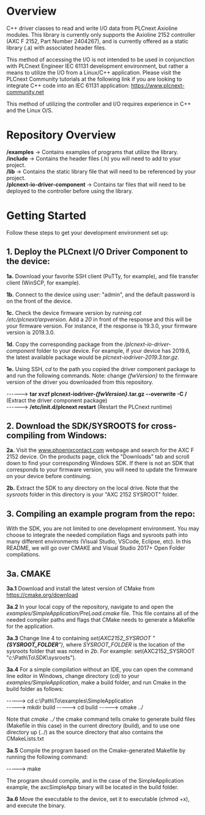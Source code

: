 # Overview

C++ driver classes to read and write I/O data from PLCnext Axioline modules. This library is currently only supports the Axioline 2152 controller (AXC F 2152, Part Number 2404267), and is currently offered as a static library (.a) with associated header files.

This method of accessing the I/O is not intended to be used in conjunction with PLCnext Engineer IEC 61131 development environment, but rather a means to utilize the I/O from a Linux/C++ application. Please visit the PLCnext Community tutorials at the following link if you are looking to integrate C++ code into an IEC 61131 application:  https://www.plcnext-community.net

This method of utilizing the controller and I/O requires experience in C++ and the Linux O/S.

# Repository Overview

**/examples** -> Contains examples of programs that utilize the library.  
**/include**  -> Contains the header files (.h) you will need to add to your project.  
**/lib**      -> Contains the static library file that will need to be referenced by your project.  
**/plcnext-io-driver-component**  -> Contains tar files that will need to be deployed to the controller before using the library.  

# Getting Started

Follow these steps to get your development environment set up:

## 1. Deploy the PLCnext I/O Driver Component to the device:

**1a.** Download your favorite SSH client (PuTTy, for example), and file transfer client (WinSCP, for example).

**1b.** Connect to the device using user: "admin", and the default password is on the front of the device.

**1c.** Check the device firmware version by running *cat /etc/plcnext/arpversion*.  Add a *20* in front of the response and this will be your firmware version. For instance, if the response is 19.3.0, your firmware version is 2019.3.0.

**1d.** Copy the corresponding package from the */plcnext-io-driver-component* folder to your device. For example, if your device has 2019.6, the latest available package would be *plcnext-iodriver-2019.3.tar.gz*.

**1e.** Using SSH, *cd* to the path you copied the driver component package to and run the following commands. Note: change *{fwVersion}* to the firmware version of the driver you downloaded from this repository.

------> **tar xvzf plcnext-iodriver-*{fwVersion}*.tar.gz --overwrite -C /** (Extract the driver component package)  
------> **/etc/init.d/plcnext restart** (Restart the PLCnext runtime)  

## 2. Download the SDK/SYSROOTS for cross-compiling from Windows:

**2a.** Visit the www.phoenixcontact.com webpage and search for the AXC F 2152 device. On the products page, click the "Downloads" tab and scroll down to find your corresponding Windows SDK.  If there is not an SDK that corresponds to your firmware version, you will need to update the firmware on your device before continuing.

**2b.** Extract the SDK to any directory on the local drive. Note that the *sysroots* folder in this directory is your "AXC 2152 SYSROOT" folder.

## 3. Compiling an example program from the repo:

With the SDK, you are not limited to one development environment. You may choose to integrate the needed compilation flags and sysroots path into many different environments (Visual Studio, VSCode, Eclipse, etc).  In this README, we will go over CMAKE and Visual Studio 2017+ Open Folder compilations.

## 3a. CMAKE

**3a.1** Download and install the latest version of CMake from https://cmake.org/download  

**3a.2** In your local copy of the repository, navigate to and open the *examples/SimpleApplication/PreLoad.cmake* file. This file contains all of the needed compiler paths and flags that CMake needs to generate a Makefile for the application.

**3a.3** Change line 4 to containing *set(AXC2152_SYSROOT "**{SYSROOT_FOLDER**")*, where *SYSROOT_FOLDER* is the location of the sysroots folder that was noted in *2b*.  For example:  set(AXC2152_SYSROOT "c:\Path\To\SDK\sysroots").

**3a.4** For a simple compilation without an IDE, you can open the command line editor in Windows, change directory (cd) to your *examples/SimpleApplication*, make a build folder, and run Cmake in the build folder as follows:

-----> cd c:\Path\To\examples\SimpleApplication  
-----> mkdir build
-----> cd build
-----> cmake ../

Note that *cmake ../* the cmake command tells cmake to generate build files (Makefile in this case) in the current directory (build), and to use one directory up (../) as the source directory that also contains the CMakeLists.txt

**3a.5** Compile the program based on the Cmake-generated Makefile by running the following command:

-----> make

The program should compile, and in the case of the SimpleApplication example, the axcSimpleApp binary will be located in the build folder.

**3a.6**  Move the executable to the device, set it to executable (chmod +x), and execute the binary.

